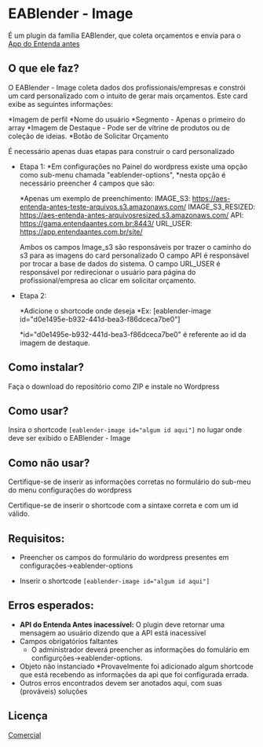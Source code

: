 # EABlender - Image

É um plugin da família EABlender, que coleta orçamentos e envia para o [App do Entenda antes](https://app.entendaantes.com.br) 

## O que ele faz?

O EABlender - Image coleta dados dos profissionais/empresas e constrói um card
personalizado com o intuito de gerar mais orçamentos.
Este card exibe as seguintes informações:

*Imagem de perfil
*Nome do usuário
*Segmento - Apenas o primeiro do array
*Imagem de Destaque - Pode ser de vitrine de produtos ou de coleção de ideias.
*Botão de Solicitar Orçamento

É necessário apenas duas etapas para construir o card personalizado

* Etapa 1:
  *Em configurações no Painel do wordpress existe uma opção como sub-menu chamada "eablender-options",
  *nesta opção é necessário preencher 4 campos que são:

  *Apenas um exemplo de preenchimento:
      IMAGE_S3: https://aes-entenda-antes-teste-arquivos.s3.amazonaws.com/
      IMAGE_S3_RESIZED: https://aes-entenda-antes-arquivosresized.s3.amazonaws.com/
      API: https://gama.entendaantes.com.br:8443/
      URL_USER: https://app.entendaantes.com.br/site/

  Ambos os campos Image_s3 são responsáveis por trazer o caminho do s3 para as imagens do card personalizado
  O campo API é responsável por trocar a base de dados do sistema.
  O campo URL_USER é responsável por redirecionar o usuário para página do profissional/empresa ao clicar em solicitar orçamento.

* Etapa 2:

  *Adicione o shortcode onde deseja
  *Ex: [eablender-image id="d0e1495e-b932-441d-bea3-f86dceca7be0"]

  *id="d0e1495e-b932-441d-bea3-f86dceca7be0" é referente ao id da imagem de destaque. 


## Como instalar?

Faça o download do repositório como ZIP e instale no Wordpress

## Como usar?

Insira o shortcode `[eablender-image id="algum id aqui"]` no lugar onde deve ser exibido o EABlender - Image

## Como não usar?

Certifique-se de inserir as informações corretas no formulário do sub-meu do menu configurações do wordpress

Certifique-se de inserir o shortcode com a sintaxe correta e com um id válido.

## Requisitos:

* Preencher os campos do formulário do wordpress presentes em configurações->eablender-options

* Inserir o shortcode `[eablender-image id="algum id aqui"]`

## Erros esperados:
* **API do Entenda Antes inacessível:** O plugin deve retornar uma mensagem ao usuário dizendo que a API está inacessível
* Campos obrigatórios faltantes
  * O administrador deverá preencher as informações do fomulário em configurções->eablender-options.
* Objeto não instanciado
  *Provavelmente foi adicionado algum shortcode que está recebendo as informações da api que foi configurada errada.
* Outros erros encontrados devem ser anotados aqui, com suas (prováveis) soluções

## Licença
[Comercial](https://www.example.com/)